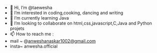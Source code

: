 - 👋 Hi, I’m @taewesha
- 👀 I’m interested in coding,cooking, dancing and writing
- 🌱 I’m currently learning Java
- 💞️ I’m looking to collaborate on html,css,javascript,C,Java and Python projets
- 📫 How to reach me :
- mail ~ @anweshanaskar1002@gmail.com
- insta~ anwesha.official

<!---
taewesha/taewesha is a ✨ special ✨ repository because its `README.md` (this file) appears on your GitHub profile.
You can click the Preview link to take a look at your changes.
--->
